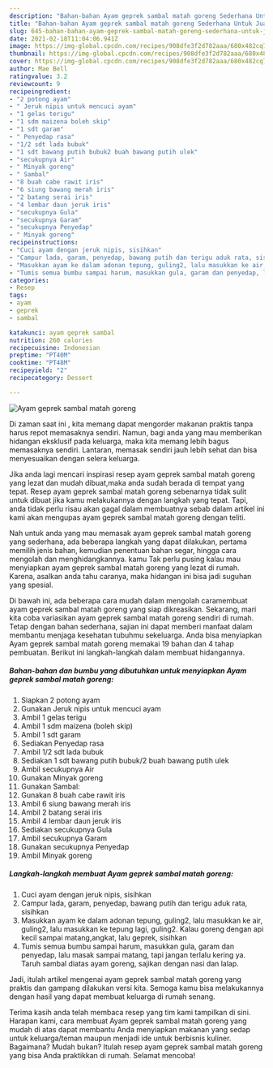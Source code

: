 ```yaml
---
description: "Bahan-bahan Ayam geprek sambal matah goreng Sederhana Untuk Jualan"
title: "Bahan-bahan Ayam geprek sambal matah goreng Sederhana Untuk Jualan"
slug: 645-bahan-bahan-ayam-geprek-sambal-matah-goreng-sederhana-untuk-jualan
date: 2021-02-18T11:04:06.941Z
image: https://img-global.cpcdn.com/recipes/908dfe3f2d782aaa/680x482cq70/ayam-geprek-sambal-matah-goreng-foto-resep-utama.jpg
thumbnail: https://img-global.cpcdn.com/recipes/908dfe3f2d782aaa/680x482cq70/ayam-geprek-sambal-matah-goreng-foto-resep-utama.jpg
cover: https://img-global.cpcdn.com/recipes/908dfe3f2d782aaa/680x482cq70/ayam-geprek-sambal-matah-goreng-foto-resep-utama.jpg
author: Mae Bell
ratingvalue: 3.2
reviewcount: 9
recipeingredient:
- "2 potong ayam"
- " Jeruk nipis untuk mencuci ayam"
- "1 gelas terigu"
- "1 sdm maizena boleh skip"
- "1 sdt garam"
- " Penyedap rasa"
- "1/2 sdt lada bubuk"
- "1 sdt bawang putih bubuk2 buah bawang putih ulek"
- "secukupnya Air"
- " Minyak goreng"
- " Sambal"
- "8 buah cabe rawit iris"
- "6 siung bawang merah iris"
- "2 batang serai iris"
- "4 lembar daun jeruk iris"
- "secukupnya Gula"
- "secukupnya Garam"
- "secukupnya Penyedap"
- " Minyak goreng"
recipeinstructions:
- "Cuci ayam dengan jeruk nipis, sisihkan"
- "Campur lada, garam, penyedap, bawang putih dan terigu aduk rata, sisihkan"
- "Masukkan ayam ke dalam adonan tepung, guling2, lalu masukkan ke air, guling2, lalu masukkan ke tepung lagi, guling2. Kalau goreng dengan api kecil sampai matang,angkat, lalu geprek, sisihkan"
- "Tumis semua bumbu sampai harum, masukkan gula, garam dan penyedap, lalu masak sampai matang, tapi jangan terlalu kering ya. Taruh sambal diatas ayam goreng, sajikan dengan nasi dan lalap."
categories:
- Resep
tags:
- ayam
- geprek
- sambal

katakunci: ayam geprek sambal 
nutrition: 260 calories
recipecuisine: Indonesian
preptime: "PT40M"
cooktime: "PT48M"
recipeyield: "2"
recipecategory: Dessert

---
```



![Ayam geprek sambal matah goreng](https://img-global.cpcdn.com/recipes/908dfe3f2d782aaa/680x482cq70/ayam-geprek-sambal-matah-goreng-foto-resep-utama.jpg)

Di zaman  saat ini , kita memang dapat mengorder makanan praktis tanpa harus repot memasaknya sendiri. Namun, bagi anda yang mau memberikan hidangan eksklusif pada keluarga, maka kita memang lebih bagus memasaknya sendiri. Lantaran, memasak sendiri jauh lebih sehat dan bisa menyesuaikan dengan selera keluarga.

Jika anda lagi mencari inspirasi resep ayam geprek sambal matah goreng yang lezat dan mudah dibuat,maka anda sudah berada di tempat yang tepat. Resep ayam geprek sambal matah goreng  sebenarnya tidak sulit untuk dibuat jika kamu melakukannya dengan langkah yang tepat. Tapi, anda tidak perlu risau akan gagal dalam membuatnya 
sebab dalam artikel ini kami akan mengupas ayam geprek sambal matah goreng dengan teliti.  



Nah untuk anda yang mau memasak ayam geprek sambal matah goreng yang sederhana, ada beberapa langkah yang dapat dilakukan, pertama memilih jenis bahan, kemudian penentuan bahan segar, hingga cara mengolah dan menghidangkannya. kamu Tak perlu pusing kalau mau menyiapkan ayam geprek sambal matah goreng yang lezat di rumah. Karena, asalkan anda  tahu caranya, maka hidangan ini bisa jadi suguhan yang spesial.

Di bawah ini, ada beberapa cara mudah dalam mengolah caramembuat ayam geprek sambal matah goreng yang siap dikreasikan. Sekarang, mari kita coba variasikan ayam geprek sambal matah goreng sendiri di rumah. Tetap dengan bahan sederhana, sajian ini dapat memberi manfaat dalam membantu menjaga kesehatan tubuhmu sekeluarga. Anda bisa menyiapkan Ayam geprek sambal matah goreng memakai 19 bahan dan 4 tahap pembuatan. Berikut ini langkah-langkah dalam membuat hidangannya.

<!--inarticleads1-->

##### Bahan-bahan dan bumbu yang dibutuhkan untuk menyiapkan Ayam geprek sambal matah goreng:

1. Siapkan 2 potong ayam
1. Gunakan  Jeruk nipis untuk mencuci ayam
1. Ambil 1 gelas terigu
1. Ambil 1 sdm maizena (boleh skip)
1. Ambil 1 sdt garam
1. Sediakan  Penyedap rasa
1. Ambil 1/2 sdt lada bubuk
1. Sediakan 1 sdt bawang putih bubuk/2 buah bawang putih ulek
1. Ambil secukupnya Air
1. Gunakan  Minyak goreng
1. Gunakan  Sambal:
1. Gunakan 8 buah cabe rawit iris
1. Ambil 6 siung bawang merah iris
1. Ambil 2 batang serai iris
1. Ambil 4 lembar daun jeruk iris
1. Sediakan secukupnya Gula
1. Ambil secukupnya Garam
1. Gunakan secukupnya Penyedap
1. Ambil  Minyak goreng




<!--inarticleads2-->

##### Langkah-langkah membuat Ayam geprek sambal matah goreng:

1. Cuci ayam dengan jeruk nipis, sisihkan
1. Campur lada, garam, penyedap, bawang putih dan terigu aduk rata, sisihkan
1. Masukkan ayam ke dalam adonan tepung, guling2, lalu masukkan ke air, guling2, lalu masukkan ke tepung lagi, guling2. Kalau goreng dengan api kecil sampai matang,angkat, lalu geprek, sisihkan
1. Tumis semua bumbu sampai harum, masukkan gula, garam dan penyedap, lalu masak sampai matang, tapi jangan terlalu kering ya. Taruh sambal diatas ayam goreng, sajikan dengan nasi dan lalap.




Jadi, itulah artikel mengenai  ayam geprek sambal matah goreng  yang praktis dan gampang dilakukan versi kita. Semoga kamu bisa melakukannya dengan hasil yang dapat membuat keluarga di rumah senang. 

Terima kasih anda telah membaca resep yang tim kami tampilkan di sini. Harapan kami, cara membuat  Ayam geprek sambal matah goreng yang mudah di atas dapat membantu Anda menyiapkan makanan yang sedap untuk keluarga/teman maupun menjadi ide untuk berbisnis kuliner. Bagaimana? Mudah bukan? Itulah resep ayam geprek sambal matah goreng yang bisa Anda praktikkan di rumah. Selamat mencoba!

